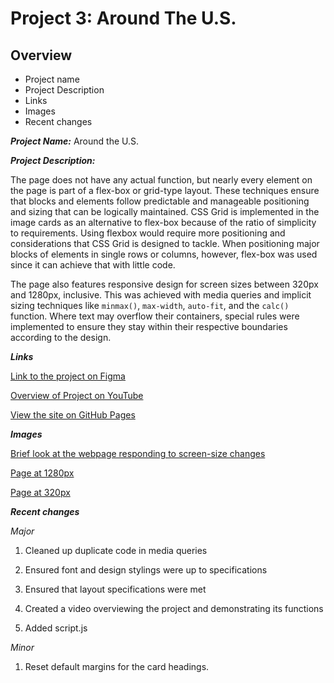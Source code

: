 # Project 3: Around The U.S.

## Overview

- Project name
- Project Description
- Links
- Images
- Recent changes

**_Project Name:_** Around the U.S.

**_Project Description:_**

The page does not have any actual function, but nearly every element on the page is part of a flex-box or grid-type layout. These techniques ensure that blocks and elements follow predictable and manageable positioning and sizing that can be logically maintained.
CSS Grid is implemented in the image cards as an alternative to flex-box because of the ratio of simplicity to requirements. Using flexbox would require more positioning and considerations that CSS Grid is designed to tackle.
When positioning major blocks of elements in single rows or columns, however, flex-box was used since it can achieve that with little code.

The page also features responsive design for screen sizes between 320px and 1280px, inclusive. This was achieved with media queries and implicit sizing techniques like `minmax()`, `max-width`, `auto-fit`, and the `calc()` function.
Where text may overflow their containers, special rules were implemented to ensure they stay within their respective boundaries according to the design.

**_Links_**

[Link to the project on Figma](https://www.figma.com/file/ii4xxsJ0ghevUOcssTlHZv/Sprint-3%3A-Around-the-US?node-id=0%3A1)

[Overview of Project on YouTube](https://youtu.be/ax2Zk1sN_VQ)

[View the site on GitHub Pages](https://aar7.github.io/se_project_aroundtheus/)

**_Images_**

[Brief look at the webpage responding to screen-size changes](./brief_overview.mkv)

[Page at 1280px](./1280px_demo.jpg)

[Page at 320px](./320px_demo.jpg)

**_Recent changes_**

_Major_

1. Cleaned up duplicate code in media queries
2. Ensured font and design stylings were up to specifications
3. Ensured that layout specifications were met
4. Created a video overviewing the project and demonstrating its functions

5. Added script.js

_Minor_

1. Reset default margins for the card headings.
